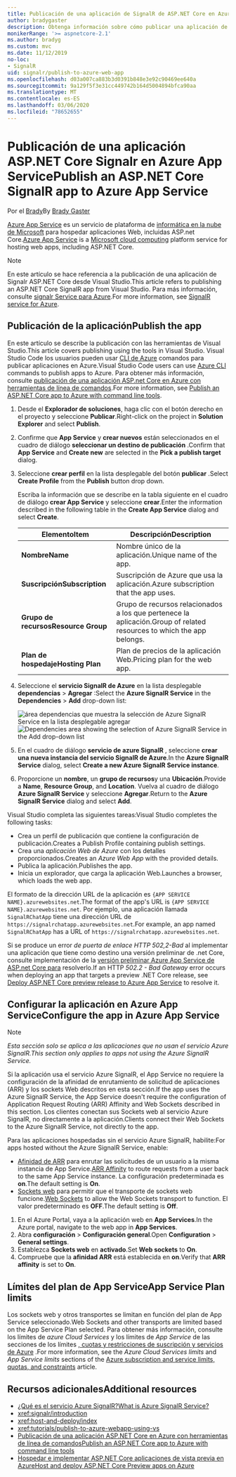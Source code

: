 ```yaml
---
title: Publicación de una aplicación de SignalR de ASP.NET Core en Azure App Service
author: bradygaster
description: Obtenga información sobre cómo publicar una aplicación de SignalR de ASP.NET Core en Azure App Service.
monikerRange: '>= aspnetcore-2.1'
ms.author: bradyg
ms.custom: mvc
ms.date: 11/12/2019
no-loc:
- SignalR
uid: signalr/publish-to-azure-web-app
ms.openlocfilehash: d03a007ca883b3d0391b848e3e92c90469ee640a
ms.sourcegitcommit: 9a129f5f3e31cc449742b164d5004894bfca90aa
ms.translationtype: MT
ms.contentlocale: es-ES
ms.lasthandoff: 03/06/2020
ms.locfileid: "78652655"
---
```

# <a name="publish-an-aspnet-core-signalr-app-to-azure-app-service"></a><span data-ttu-id="1a2dd-103">Publicación de una aplicación ASP.NET Core Signalr en Azure App Service</span><span class="sxs-lookup"><span data-stu-id="1a2dd-103">Publish an ASP.NET Core SignalR app to Azure App Service</span></span>

<span data-ttu-id="1a2dd-104">Por el [Brady](https://twitter.com/bradygaster)</span><span class="sxs-lookup"><span data-stu-id="1a2dd-104">By [Brady Gaster](https://twitter.com/bradygaster)</span></span>

<span data-ttu-id="1a2dd-105">[Azure App Service](/azure/app-service/app-service-web-overview) es un servicio de plataforma de [informática en la nube de Microsoft](https://azure.microsoft.com/) para hospedar aplicaciones Web, incluidas ASP.net Core.</span><span class="sxs-lookup"><span data-stu-id="1a2dd-105">[Azure App Service](/azure/app-service/app-service-web-overview) is a [Microsoft cloud computing](https://azure.microsoft.com/) platform service for hosting web apps, including ASP.NET Core.</span></span>

> [!NOTE]
> <span data-ttu-id="1a2dd-106">En este artículo se hace referencia a la publicación de una aplicación de Signalr ASP.NET Core desde Visual Studio.</span><span class="sxs-lookup"><span data-stu-id="1a2dd-106">This article refers to publishing an ASP.NET Core SignalR app from Visual Studio.</span></span> <span data-ttu-id="1a2dd-107">Para más información, consulte [signalr Service para Azure](https://azure.microsoft.com/services/signalr-service).</span><span class="sxs-lookup"><span data-stu-id="1a2dd-107">For more information, see [SignalR service for Azure](https://azure.microsoft.com/services/signalr-service).</span></span>

## <a name="publish-the-app"></a><span data-ttu-id="1a2dd-108">Publicación de la aplicación</span><span class="sxs-lookup"><span data-stu-id="1a2dd-108">Publish the app</span></span>

<span data-ttu-id="1a2dd-109">En este artículo se describe la publicación con las herramientas de Visual Studio.</span><span class="sxs-lookup"><span data-stu-id="1a2dd-109">This article covers publishing using the tools in Visual Studio.</span></span> <span data-ttu-id="1a2dd-110">Visual Studio Code los usuarios pueden usar [CLI de Azure](/cli/azure) comandos para publicar aplicaciones en Azure.</span><span class="sxs-lookup"><span data-stu-id="1a2dd-110">Visual Studio Code users can use [Azure CLI](/cli/azure) commands to publish apps to Azure.</span></span> <span data-ttu-id="1a2dd-111">Para obtener más información, consulte [publicación de una aplicación ASP.net Core en Azure con herramientas de línea de comandos](/azure/app-service/app-service-web-get-started-dotnet).</span><span class="sxs-lookup"><span data-stu-id="1a2dd-111">For more information, see [Publish an ASP.NET Core app to Azure with command line tools](/azure/app-service/app-service-web-get-started-dotnet).</span></span>

1. <span data-ttu-id="1a2dd-112">Desde el **Explorador de soluciones**, haga clic con el botón derecho en el proyecto y seleccione **Publicar**.</span><span class="sxs-lookup"><span data-stu-id="1a2dd-112">Right-click on the project in **Solution Explorer** and select **Publish**.</span></span>

1. <span data-ttu-id="1a2dd-113">Confirme que **App Service** y **crear nuevos** están seleccionados en el cuadro de diálogo **seleccionar un destino de publicación** .</span><span class="sxs-lookup"><span data-stu-id="1a2dd-113">Confirm that **App Service** and **Create new** are selected in the **Pick a publish target** dialog.</span></span>

1. <span data-ttu-id="1a2dd-114">Seleccione **crear perfil** en la lista desplegable del botón **publicar** .</span><span class="sxs-lookup"><span data-stu-id="1a2dd-114">Select **Create Profile** from the **Publish** button drop down.</span></span>

   <span data-ttu-id="1a2dd-115">Escriba la información que se describe en la tabla siguiente en el cuadro de diálogo **crear App Service** y seleccione **crear**.</span><span class="sxs-lookup"><span data-stu-id="1a2dd-115">Enter the information described in the following table in the **Create App Service** dialog and select **Create**.</span></span>

   | <span data-ttu-id="1a2dd-116">Elemento</span><span class="sxs-lookup"><span data-stu-id="1a2dd-116">Item</span></span>               | <span data-ttu-id="1a2dd-117">Descripción</span><span class="sxs-lookup"><span data-stu-id="1a2dd-117">Description</span></span> |
   | ------------------ | ----------- |
   | <span data-ttu-id="1a2dd-118">**Nombre**</span><span class="sxs-lookup"><span data-stu-id="1a2dd-118">**Name**</span></span>           | <span data-ttu-id="1a2dd-119">Nombre único de la aplicación.</span><span class="sxs-lookup"><span data-stu-id="1a2dd-119">Unique name of the app.</span></span> |
   | <span data-ttu-id="1a2dd-120">**Suscripción**</span><span class="sxs-lookup"><span data-stu-id="1a2dd-120">**Subscription**</span></span>   | <span data-ttu-id="1a2dd-121">Suscripción de Azure que usa la aplicación.</span><span class="sxs-lookup"><span data-stu-id="1a2dd-121">Azure subscription that the app uses.</span></span> |
   | <span data-ttu-id="1a2dd-122">**Grupo de recursos**</span><span class="sxs-lookup"><span data-stu-id="1a2dd-122">**Resource Group**</span></span> | <span data-ttu-id="1a2dd-123">Grupo de recursos relacionados a los que pertenece la aplicación.</span><span class="sxs-lookup"><span data-stu-id="1a2dd-123">Group of related resources to which the app belongs.</span></span> |
   | <span data-ttu-id="1a2dd-124">**Plan de hospedaje**</span><span class="sxs-lookup"><span data-stu-id="1a2dd-124">**Hosting Plan**</span></span>   | <span data-ttu-id="1a2dd-125">Plan de precios de la aplicación Web.</span><span class="sxs-lookup"><span data-stu-id="1a2dd-125">Pricing plan for the web app.</span></span> |

1. <span data-ttu-id="1a2dd-126">Seleccione el **servicio SignalR de Azure** en la lista desplegable **dependencias** > **Agregar** :</span><span class="sxs-lookup"><span data-stu-id="1a2dd-126">Select the **Azure SignalR Service** in the **Dependencies** > **Add** drop-down list:</span></span>

   <span data-ttu-id="1a2dd-127">![área dependencias que muestra la selección de Azure SignalR Service en la lista desplegable agregar](publish-to-azure-web-app/_static/signalr-service-dependency.png)</span><span class="sxs-lookup"><span data-stu-id="1a2dd-127">![Dependencies area showing the selection of Azure SignalR Service in the Add drop-down list](publish-to-azure-web-app/_static/signalr-service-dependency.png)</span></span>

1. <span data-ttu-id="1a2dd-128">En el cuadro de diálogo **servicio de azure SignalR** , seleccione **crear una nueva instancia del servicio SignalR de Azure**.</span><span class="sxs-lookup"><span data-stu-id="1a2dd-128">In the **Azure SignalR Service** dialog, select **Create a new Azure SignalR Service instance**.</span></span>

1. <span data-ttu-id="1a2dd-129">Proporcione un **nombre**, un **grupo de recursos**y una **Ubicación**.</span><span class="sxs-lookup"><span data-stu-id="1a2dd-129">Provide a **Name**, **Resource Group**, and **Location**.</span></span> <span data-ttu-id="1a2dd-130">Vuelva al cuadro de diálogo **Azure SignalR Service** y seleccione **Agregar**.</span><span class="sxs-lookup"><span data-stu-id="1a2dd-130">Return to the **Azure SignalR Service** dialog and select **Add**.</span></span>

<span data-ttu-id="1a2dd-131">Visual Studio completa las siguientes tareas:</span><span class="sxs-lookup"><span data-stu-id="1a2dd-131">Visual Studio completes the following tasks:</span></span>

* <span data-ttu-id="1a2dd-132">Crea un perfil de publicación que contiene la configuración de publicación.</span><span class="sxs-lookup"><span data-stu-id="1a2dd-132">Creates a Publish Profile containing publish settings.</span></span>
* <span data-ttu-id="1a2dd-133">Crea una *aplicación Web de Azure* con los detalles proporcionados.</span><span class="sxs-lookup"><span data-stu-id="1a2dd-133">Creates an *Azure Web App* with the provided details.</span></span>
* <span data-ttu-id="1a2dd-134">Publica la aplicación.</span><span class="sxs-lookup"><span data-stu-id="1a2dd-134">Publishes the app.</span></span>
* <span data-ttu-id="1a2dd-135">Inicia un explorador, que carga la aplicación Web.</span><span class="sxs-lookup"><span data-stu-id="1a2dd-135">Launches a browser, which loads the web app.</span></span>

<span data-ttu-id="1a2dd-136">El formato de la dirección URL de la aplicación es `{APP SERVICE NAME}.azurewebsites.net`.</span><span class="sxs-lookup"><span data-stu-id="1a2dd-136">The format of the app's URL is `{APP SERVICE NAME}.azurewebsites.net`.</span></span> <span data-ttu-id="1a2dd-137">Por ejemplo, una aplicación llamada `SignalRChatApp` tiene una dirección URL de `https://signalrchatapp.azurewebsites.net`.</span><span class="sxs-lookup"><span data-stu-id="1a2dd-137">For example, an app named `SignalRChatApp` has a URL of `https://signalrchatapp.azurewebsites.net`.</span></span>

<span data-ttu-id="1a2dd-138">Si se produce un error *de puerta de enlace HTTP 502,2-Bad* al implementar una aplicación que tiene como destino una versión preliminar de .net Core, consulte implementación de la [versión preliminar Azure App Service de ASP.net Core para](xref:host-and-deploy/azure-apps/index#deploy-aspnet-core-preview-release-to-azure-app-service) resolverlo.</span><span class="sxs-lookup"><span data-stu-id="1a2dd-138">If an HTTP *502.2 - Bad Gateway* error occurs when deploying an app that targets a preview .NET Core release, see [Deploy ASP.NET Core preview release to Azure App Service](xref:host-and-deploy/azure-apps/index#deploy-aspnet-core-preview-release-to-azure-app-service) to resolve it.</span></span>

## <a name="configure-the-app-in-azure-app-service"></a><span data-ttu-id="1a2dd-139">Configurar la aplicación en Azure App Service</span><span class="sxs-lookup"><span data-stu-id="1a2dd-139">Configure the app in Azure App Service</span></span>

> [!NOTE]
> <span data-ttu-id="1a2dd-140">*Esta sección solo se aplica a las aplicaciones que no usan el servicio Azure SignalR.*</span><span class="sxs-lookup"><span data-stu-id="1a2dd-140">*This section only applies to apps not using the Azure SignalR Service.*</span></span>
>
> <span data-ttu-id="1a2dd-141">Si la aplicación usa el servicio Azure SignalR, el App Service no requiere la configuración de la afinidad de enrutamiento de solicitud de aplicaciones (ARR) y los sockets Web descritos en esta sección.</span><span class="sxs-lookup"><span data-stu-id="1a2dd-141">If the app uses the Azure SignalR Service, the App Service doesn't require the configuration of Application Request Routing (ARR) Affinity and Web Sockets described in this section.</span></span> <span data-ttu-id="1a2dd-142">Los clientes conectan sus Sockets web al servicio Azure SignalR, no directamente a la aplicación.</span><span class="sxs-lookup"><span data-stu-id="1a2dd-142">Clients connect their Web Sockets to the Azure SignalR Service, not directly to the app.</span></span>

<span data-ttu-id="1a2dd-143">Para las aplicaciones hospedadas sin el servicio Azure SignalR, habilite:</span><span class="sxs-lookup"><span data-stu-id="1a2dd-143">For apps hosted without the Azure SignalR Service, enable:</span></span>

* <span data-ttu-id="1a2dd-144">[Afinidad de ARR](https://azure.github.io/AppService/2016/05/16/Disable-Session-affinity-cookie-(ARR-cookie)-for-Azure-web-apps.html) para enrutar las solicitudes de un usuario a la misma instancia de App Service.</span><span class="sxs-lookup"><span data-stu-id="1a2dd-144">[ARR Affinity](https://azure.github.io/AppService/2016/05/16/Disable-Session-affinity-cookie-(ARR-cookie)-for-Azure-web-apps.html) to route requests from a user back to the same App Service instance.</span></span> <span data-ttu-id="1a2dd-145">La configuración predeterminada es **on**.</span><span class="sxs-lookup"><span data-stu-id="1a2dd-145">The default setting is **On**.</span></span>
* <span data-ttu-id="1a2dd-146">[Sockets web](xref:fundamentals/websockets) para permitir que el transporte de sockets web funcione.</span><span class="sxs-lookup"><span data-stu-id="1a2dd-146">[Web Sockets](xref:fundamentals/websockets) to allow the Web Sockets transport to function.</span></span> <span data-ttu-id="1a2dd-147">El valor predeterminado es **OFF**.</span><span class="sxs-lookup"><span data-stu-id="1a2dd-147">The default setting is **Off**.</span></span>

1. <span data-ttu-id="1a2dd-148">En el Azure Portal, vaya a la aplicación web en **App Services**.</span><span class="sxs-lookup"><span data-stu-id="1a2dd-148">In the Azure portal, navigate to the web app in **App Services**.</span></span>
1. <span data-ttu-id="1a2dd-149">Abra **configuración** > **Configuración general**.</span><span class="sxs-lookup"><span data-stu-id="1a2dd-149">Open **Configuration** > **General settings**.</span></span>
1. <span data-ttu-id="1a2dd-150">Establezca **Sockets web** en **activado**.</span><span class="sxs-lookup"><span data-stu-id="1a2dd-150">Set **Web sockets** to **On**.</span></span>
1. <span data-ttu-id="1a2dd-151">Compruebe que la **afinidad ARR** está establecida en **on**.</span><span class="sxs-lookup"><span data-stu-id="1a2dd-151">Verify that **ARR affinity** is set to **On**.</span></span>

## <a name="app-service-plan-limits"></a><span data-ttu-id="1a2dd-152">Límites del plan de App Service</span><span class="sxs-lookup"><span data-stu-id="1a2dd-152">App Service Plan limits</span></span>

<span data-ttu-id="1a2dd-153">Los sockets web y otros transportes se limitan en función del plan de App Service seleccionado.</span><span class="sxs-lookup"><span data-stu-id="1a2dd-153">Web Sockets and other transports are limited based on the App Service Plan selected.</span></span> <span data-ttu-id="1a2dd-154">Para obtener más información, consulte los límites de *azure Cloud Services* y los límites de *App Service* de las secciones de los límites [, cuotas y restricciones de suscripción y servicios de Azure](/azure/azure-subscription-service-limits#app-service-limits) .</span><span class="sxs-lookup"><span data-stu-id="1a2dd-154">For more information, see the *Azure Cloud Services limits* and *App Service limits* sections of the [Azure subscription and service limits, quotas, and constraints](/azure/azure-subscription-service-limits#app-service-limits) article.</span></span>

## <a name="additional-resources"></a><span data-ttu-id="1a2dd-155">Recursos adicionales</span><span class="sxs-lookup"><span data-stu-id="1a2dd-155">Additional resources</span></span>

* <span data-ttu-id="1a2dd-156">[¿Qué es el servicio Azure SignalR?](/azure/azure-signalr/signalr-overview)</span><span class="sxs-lookup"><span data-stu-id="1a2dd-156">[What is Azure SignalR Service?](/azure/azure-signalr/signalr-overview)</span></span>
* <xref:signalr/introduction>
* <xref:host-and-deploy/index>
* <xref:tutorials/publish-to-azure-webapp-using-vs>
* [<span data-ttu-id="1a2dd-157">Publicación de una aplicación ASP.NET Core en Azure con herramientas de línea de comandos</span><span class="sxs-lookup"><span data-stu-id="1a2dd-157">Publish an ASP.NET Core app to Azure with command line tools</span></span>](/azure/app-service/app-service-web-get-started-dotnet)
* [<span data-ttu-id="1a2dd-158">Hospedar e implementar ASP.NET Core aplicaciones de vista previa en Azure</span><span class="sxs-lookup"><span data-stu-id="1a2dd-158">Host and deploy ASP.NET Core Preview apps on Azure</span></span>](xref:host-and-deploy/azure-apps/index#deploy-aspnet-core-preview-release-to-azure-app-service)
